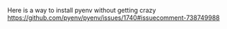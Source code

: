 Here is a way to install pyenv without getting crazy 
https://github.com/pyenv/pyenv/issues/1740#issuecomment-738749988
